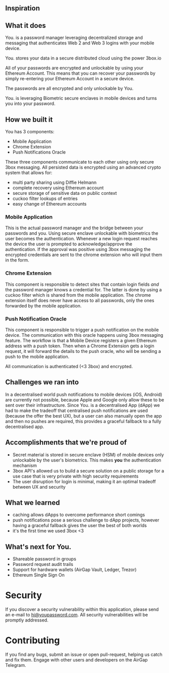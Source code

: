 ## Inspiration

## What it does
You. is a password manager leveraging decentralized storage and messaging that authenticates Web 2 and Web 3 logins with your mobile device.

You. stores your data in a secure distributed cloud using the power 3box.io

All of your passwords are encrypted and unlockable by using your Ethereum Account. This means that you can recover your passwords by simply re-entering your Ethereum Account in a secure device.

The passwords are all encrypted and only unlockable by You.

You. is leveraging Biometric secure enclaves in mobile devices and turns you into your password.

## How we built it

You has 3 components:

- Mobile Application
- Chrome Extension
- Push Notifications Oracle

These three components communicate to each other using only secure 3box messaging. All persisted data is encrypted using an advanced crypto system that allows for:

- multi party sharing using Diffie Helmann
- complete recovery using Ethereum account
- secure storage of sensitive data on public context
- cuckoo filter lookups of entries
- easy change of Ethereum accounts

### Mobile Application

This is the actual password manager and the bridge between your passwords and you. Using secure enclave unlockable with biometrics the user becomes the authentication. Whenever a new login request reaches the device the user is prompted to acknowledge/approve the authentication. If the approval was positive using 3box messaging the encrypted credentials are sent to the chrome extension who will input them in the form.

### Chrome Extension

This component is responsible to detect sites that contain login fields _and_ the password manager knows a credential for. The latter is done by using a cuckoo filter which is shared from the mobile application. The chrome extension itself does never have access to all passwords, only the ones forwarded by the mobile application.

### Push Notification Oracle

This component is responsible to trigger a push notification on the mobile device. The communication with this oracle happens using 3box messaging feature. The workflow is that a Mobile Device registers a given Ethereum address with a push token. Then when a Chrome Extension gets a login request, it will forward the details to the push oracle, who will be sending a push to the mobile application.

All communication is authenticated (<3 3box) and encrypted.

## Challenges we ran into

In a decentralised world push notifications to mobile devices (iOS, Android) are currently not possible, because Apple and Google only allow these to be sent over their infrastructure. Since You. is a decentralised App (dApp) we had to make the tradeoff that centralised push notifications are used (because the offer the best UX), but a user can also manually open the app and then no pushes are required, this provides a graceful fallback to a fully decentralised app.  

## Accomplishments that we're proud of

- Secret material is stored in secure enclave (HSM) of mobile devices only unlockable by the user's biometrics. This makes **you** the authentication mechanism
- 3box API's allowed us to build a secure solution on a public storage for a use case that is very private with high security requirements
- The user disruption for login is minimal, making it an optimal tradeoff between UX and security 

## What we learned

- caching allows dApps to overcome performance short comings
- push notifications pose a serious challenge to dApp projects, however having a graceful fallback gives the user the best of both worlds
- it's the first time we used 3box <3

## What's next for You.

- Shareable password in groups
- Password request audit trails
- Support for hardware wallets (AirGap Vault, Ledger, Trezor)
- Ethereum Single Sign On
 
# Security
If you discover a security vulnerability within this application, please send an e-mail to hi@youpassword.com. 
All security vulnerabilities will be promptly addressed.

# Contributing
If you find any bugs, submit an issue or open pull-request, helping us catch and fix them.
Engage with other users and developers on the AirGap Telegram.
